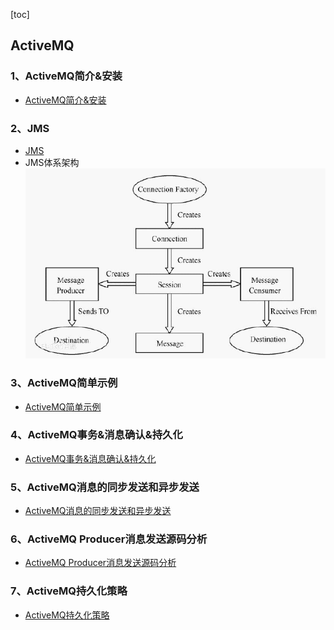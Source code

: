 [toc]

## ActiveMQ

### 1、ActiveMQ简介&安装
- [ActiveMQ简介&安装](doc/activemq_01_ActiveMQ简介&安装.md)

### 2、JMS
- [JMS](doc/activemq_02_JMS.md)
- JMS体系架构<br>
![](etc/JMS体系架构.png)

### 3、ActiveMQ简单示例
- [ActiveMQ简单示例](doc/activemq_03_ActiveMQ简单示例.md)

### 4、ActiveMQ事务&消息确认&持久化
- [ActiveMQ事务&消息确认&持久化](doc/activemq_04_ActiveMQ事务&消息确认&持久化.md)

### 5、ActiveMQ消息的同步发送和异步发送
- [ActiveMQ消息的同步发送和异步发送](doc/activemq_05_ActiveMQ消息的同步发送和异步发送.md)

### 6、ActiveMQ Producer消息发送源码分析
- [ActiveMQ&nbsp;Producer消息发送源码分析](doc/activemq_06_ActiveMQ%20Producer消息发送源码分析.md)

### 7、ActiveMQ持久化策略
- [ActiveMQ持久化策略](doc/activemq_07_ActiveMQ持久化策略.md)